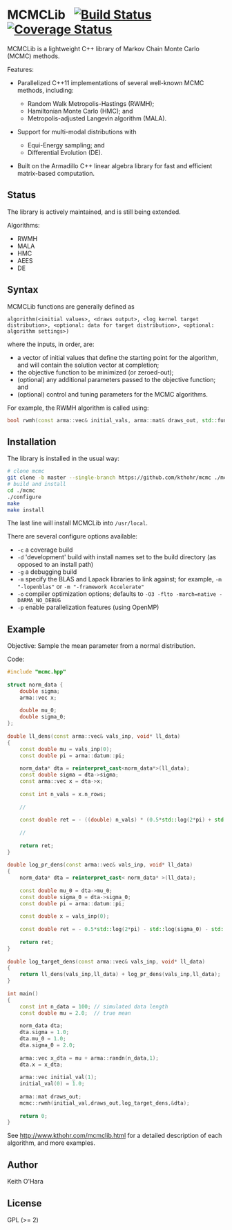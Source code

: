# MCMCLib &nbsp; [![Build Status](https://travis-ci.org/kthohr/mcmc.svg?branch=master)](https://travis-ci.org/kthohr/mcmc) [![Coverage Status](https://codecov.io/github/kthohr/mcmc/coverage.svg?branch=master)](https://codecov.io/github/kthohr/mcmc?branch=master)

MCMCLib is a lightweight C++ library of Markov Chain Monte Carlo (MCMC) methods.

Features:

* Parallelized C++11 implementations of several well-known MCMC methods, including:
    - Random Walk Metropolis-Hastings (RWMH);
    - Hamiltonian Monte Carlo (HMC); and
    - Metropolis-adjusted Langevin algorithm (MALA).

* Support for multi-modal distributions with 
    - Equi-Energy sampling; and
    - Differential Evolution (DE).
* Built on the Armadillo C++ linear algebra library for fast and efficient matrix-based computation.

## Status

The library is actively maintained, and is still being extended.

Algorithms:

* RWMH
* MALA
* HMC
* AEES
* DE

## Syntax

MCMCLib functions are generally defined as
```
algorithm(<initial values>, <draws output>, <log kernel target distribution>, <optional: data for target distribution>, <optional: algorithm settings>)
```
where the inputs, in order, are:
* a vector of initial values that define the starting point for the algorithm, and will contain the solution vector at completion;
* the objective function to be minimized (or zeroed-out);
* (optional) any additional parameters passed to the objective function; and
* (optional) control and tuning parameters for the MCMC algorithms.

For example, the RWMH algorithm is called using:
``` cpp
bool rwmh(const arma::vec& initial_vals, arma::mat& draws_out, std::function<double (const arma::vec& vals_inp, void* target_data)> target_log_kernel, void* target_data);
```

## Installation

The library is installed in the usual way:

```bash
# clone mcmc
git clone -b master --single-branch https://github.com/kthohr/mcmc ./mcmc
# build and install
cd ./mcmc
./configure
make
make install
```

The last line will install MCMCLib into `/usr/local`.

There are several configure options available:
* `-c` a coverage build
* `-d` 'development' build with install names set to the build directory (as opposed to an install path)
* `-g` a debugging build
* `-m` specify the BLAS and Lapack libraries to link against; for example, `-m "-lopenblas"` or `-m "-framework Accelerate"`
* `-o` compiler optimization options; defaults to `-O3 -flto -march=native -DARMA_NO_DEBUG`
* `-p` enable parallelization features (using OpenMP)


## Example

Objective: Sample the mean parameter from a normal distribution.

Code:

``` cpp
#include "mcmc.hpp"
 
struct norm_data {
    double sigma;
    arma::vec x;
 
    double mu_0;
    double sigma_0;
};
 
double ll_dens(const arma::vec& vals_inp, void* ll_data)
{
    const double mu = vals_inp(0);
    const double pi = arma::datum::pi;
 
    norm_data* dta = reinterpret_cast<norm_data*>(ll_data);
    const double sigma = dta->sigma;
    const arma::vec x = dta->x;
 
    const int n_vals = x.n_rows;
 
    //
 
    const double ret = - ((double) n_vals) * (0.5*std::log(2*pi) + std::log(sigma)) - arma::accu( arma::pow(x - mu,2) / (2*sigma*sigma) );
 
    //
 
    return ret;
}
 
double log_pr_dens(const arma::vec& vals_inp, void* ll_data)
{
    norm_data* dta = reinterpret_cast< norm_data* >(ll_data);
 
    const double mu_0 = dta->mu_0;
    const double sigma_0 = dta->sigma_0;
    const double pi = arma::datum::pi;
 
    const double x = vals_inp(0);
 
    const double ret = - 0.5*std::log(2*pi) - std::log(sigma_0) - std::pow(x - mu_0,2) / (2*sigma_0*sigma_0);
 
    return ret;
}
 
double log_target_dens(const arma::vec& vals_inp, void* ll_data)
{
    return ll_dens(vals_inp,ll_data) + log_pr_dens(vals_inp,ll_data);
}
 
int main()
{
    const int n_data = 100; // simulated data length
    const double mu = 2.0;  // true mean
 
    norm_data dta;
    dta.sigma = 1.0;
    dta.mu_0 = 1.0;
    dta.sigma_0 = 2.0;
 
    arma::vec x_dta = mu + arma::randn(n_data,1);
    dta.x = x_dta;
 
    arma::vec initial_val(1);
    initial_val(0) = 1.0;
 
    arma::mat draws_out;
    mcmc::rwmh(initial_val,draws_out,log_target_dens,&dta);
 
    return 0;
}
```

See http://www.kthohr.com/mcmclib.html for a detailed description of each algorithm, and more examples.

## Author

Keith O'Hara

## License

GPL (>= 2)


